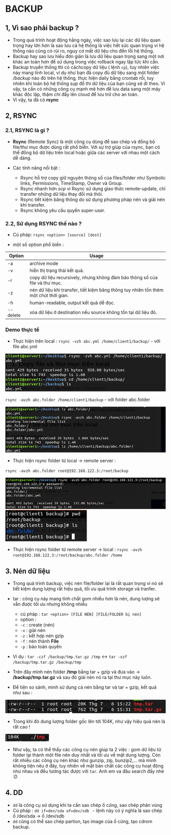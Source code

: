 # BACKUP

## 1, Vì sao phải backup ? 
- Trong quá trình hoạt động hằng ngày, việc sao lưu lại các dữ liệu quan trọng hay lớn hơn là sao lưu cả hệ thống là việc hết sức quan trọng vì hệ thống nào cũng có rủi ro, nguy cơ mất dữ liệu cho đến lỗi hệ thống. 
- Backup hay sao lưu hiểu đơn giản là lưu dữ liệu quan trọng sang một nơi khác an toàn hơn để sử dụng trong việc rollback ngay lập tức khi cần. 
- Backup truyền thống thì có cáchcopy dữ liệu ( lệnh `cp`), tuy nhiên việc này mang tính local, ví dụ như bạn đã copy đủ dữ liệu sang một folder */backup* nào đó trên hệ thống, thực hiện daily bằng crontab rồi, tuy nhiên khi toàn bộ hệ thống sụp đổ thì dữ liệu của bạn cũng sẽ đi theo. Vì vậy, ta cần có những công cụ mạnh mẽ hơn để lưu data sang một máy khác độc lập, thậm chí đẩy lên cloud để lưu trữ cho an toàn.
- Vì vậy, ta đã có **rsync**

## 2, RSYNC

### 2.1, RSYNC là gì ? 
- **Rsync** (Remote Sync) là một công cụ dùng để sao chép và đồng bộ file/thư mục được dùng rất phổ biến. Với sự trợ giúp của rsync, bạn có thể đồng bộ dữ liệu trên local hoặc giữa các server với nhau một cách dễ dàng.

- Các tính năng nổi bật : 
	- Rsync hỗ trợ copy giữ nguyên thông số của files/folder như Symbolic links, Permissions, TimeStamp, Owner và Group.
	- Rsync nhanh hơn *scp* vì Rsync sử dụng giao thức remote-update, chỉ transfer những dữ liệu thay đổi mà thôi.
	- Rsync tiết kiệm băng thông do sử dụng phương pháp nén và giải nén khi transfer.
	- Rsync không yêu cầu quyền super-user.
	
### 2.2, Sử dụng RSYNC thế nào ?
- Cú pháp: `rsync <option> [source] [dest]`

- một số option phổ biến :

| Option | Usage
| ------ | -----------
| -a | archive mode
| -v | hiển thị trạng thái kết quả.
| -r | copy dữ liệu recursively, nhưng không đảm bảo thông số của file và thư mục.
| -z | nén dữ liệu khi transfer, tiết kiệm băng thông tuy nhiên tốn thêm một chút thời gian.
| -h | human-readable, output kết quả dễ đọc.
| --delete | xóa dữ liệu ở destination nếu source không tồn tại dữ liệu đó.
### Demo thực tế 

- Thực hiện trên local : 
`rsync -vzh abc.yml /home/client1/backup/` - với file abc.yml

 <img src="https://github.com/tulha161/linux/blob/main/images/17.1.png">

`rsync -avzh abc.folder /home/client1/backup` - với folder abc.folder

 <img src="https://github.com/tulha161/linux/blob/main/images/17.2.png">

- Thực hiện rsync folder từ local -> remote server :

`rsync -avzh abc.folder root@192.168.122.3:/root/backup`

 <img src="https://github.com/tulha161/linux/blob/main/images/17.3.png">
 <img src="https://github.com/tulha161/linux/blob/main/images/17.4.png">

- Thực hiện rsync folder từ remote server -> local :
`rsync -avzh root@192.168.122.3:/root/backup/abc.folder /home`

## 3. Nén dữ liệu
- Trong quá trình backup, việc nén file/folder lại là rất quan trọng vì nó sẽ tiết kiệm dung lượng rất hiệu quả, tối ưu quá trình storage và tranfer. 

- tar : công cụ này mang tính chất gom nhiều hơn là nén, dung lượng sẽ vẫn được tối ưu nhưng không nhiều
	- cú pháp : `tar <option> [FILE NÉN] [FILE/FOLDER bị nén]`
	- option : 
	- `-c` : create (nén)
	- `-x` : giải nén 
	- `-z` : kết hợp nén gzip
	- `-f` : nén thành **File**
	- `-p` : bảo toàn quyền
- Ví dụ : `tar -czf /backup/tmp.tar.gz /tmp` <-> `tar -xzf /backup/tmp.tar.gz /backup/tmp`
- Trên đây mình nén folder **/tmp** bằng tar + gzip và đưa vào -> **/backup/tmp.tar.gz** và sau đó giải nén nó ra tại thư mục này luôn. 
- Để tiện so sánh, mình sử dụng cả nén bằng tar và tar + gzip, kết quả như sau : 

 <img src="https://github.com/tulha161/linux/blob/main/images/17.5.png">

- Trong khi đó dung lượng folder gốc lên tới 104K, như vậy hiệu quả nén là rất cao ! 

 <img src="https://github.com/tulha161/linux/blob/main/images/17.6.png">

- Như vậy, ta có thể thấy các công cụ nén giúp ta 2 việc : gom dữ liệu từ folder lại thành một file nén duy nhất và tối ưu về mặt dung lượng. Còn rất nhiều các công cụ nén khác như gunzip, zip, bunzip2,... mà mình không tiện nêu ở đây, tuy nhiên về mặt bản chất các công cụ hoạt động như nhau và đều tương tác được với `tar`. Anh em va đâu search đấy nhé :D

## 4. DD 
- `dd` là công cụ sử dụng khi ta cần sao chép ổ cứng, sao chép phân vùng
- Cú pháp : `dd if=dev/sda of=dev/sdb ` - lệnh này có ý nghĩa là sao chép ổ /dev/sda -> ổ /dev/sdb
- `dd` cũng có thể sao chép partion, tạo image của ổ cứng, tạo cdrom backup.

